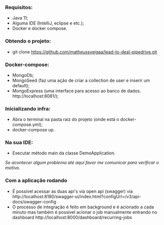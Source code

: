 ### Requisitos:
- Java 11;
- Alguma IDE (IntelliJ, eclipse e etc.);
- Docker e docker compose.

### Obtendo o projeto:
- git clone https://github.com/matheussveigaa/lead-to-deal-pipedrive.git

### Docker-compose:
- MongoDb;
- MongoSeed (faz uma ação de criar a collection de user e inserir um default);
- MongoExpress (uma interface para acesso ao banco de dados. http://localhost:8081/);

### Inicializando infra:
- Abra o terminal na pasta raiz do projeto (onde está o docker-compose.yml);
- docker-compose up.

### Na sua IDE:
- Executar método main da classe DemoApplication.

*Se acontecer algum problema até aqui favor me comunicar para verificar o motivo.*

### Com a aplicação rodando
- É possível acessar as duas api's via open api (swagger) via http://localhost:8180/swagger-ui/index.html?configUrl=/v3/api-docs/swagger-config
- O processo de integração é feito em background e é acionado a cada minuto mas também é possível acionar o job manualmente entrando no dashboard http://localhost:8000/dashboard/recurring-jobs